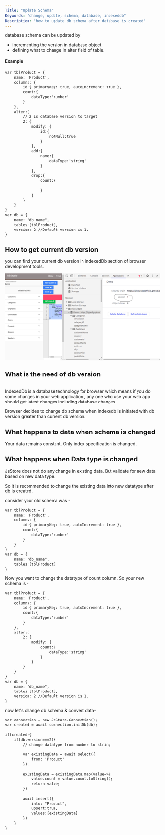 ```yaml
---
Title: "Update Schema"
Keywords: "change, update, schema, database, indexeddb"
Description: "how to update db schema after database is created"
---
```


database schema can be updated by 

* incrementing the version in database object 
* defining what to change in alter field of table.

#### Example

```
var tblProduct = {
    name: 'Product',
    columns: {
        id:{ primaryKey: true, autoIncrement: true },
        count:{
            dataType:'number'
        }
    },
    alter:{
        // 2 is database version to target
        2: {
            modify: {
                id:{
                    notNull:true
                }
            },
            add:{
                name:{
                    dataType:'string'
                }
            },
            drop:{
                count:{
                    
                }
            }
        }
    }
}
var db = {
    name: "db_name",
    tables:[tblProduct],
    version: 2 //Default version is 1.
}
```

## How to get current db version
 
you can find your current db version in indexedDb section of browser development tools.

<img style="max-width:100%;" src="/img/version_screenshot.png"/>

## What is the need of db version
<br>
IndexedDb is a database technology for browser which means if you do some changes in your web application , any one who use your web app should get latest changes including database changes. 

Browser decides to change db schema when indexedb is initiated with db version greater than current db version.

## What happens to data when schema is changed

Your data remains constant. Only index specification is changed.

## What happens when Data type is changed

JsStore does not do any change in existing data. But validate for new data based on new data type.

So it is recommended to change the existing data into new datatype after db is created.

consider your old schema was - 

```
var tblProduct = {
    name: 'Product',
    columns: {
        id:{ primaryKey: true, autoIncrement: true },
        count:{
            dataType:'number'
        }
    }
}
var db = {
    name: "db_name",
    tables:[tblProduct]
}
```

Now you want to change the datatype of count column. So your new schema is - 

```
var tblProduct = {
    name: 'Product',
    columns: {
        id:{ primaryKey: true, autoIncrement: true },
        count:{
            dataType:'number'
        }
    },
    alter:{
        2: {
            modify: {
                count:{
                    dataType:'string'
                }
            }
        }
    }
}
var db = {
    name: "db_name",
    tables:[tblProduct],
    version: 2 //Default version is 1.
}
```

now let's change db schema & convert data- 

```
var connection = new JsStore.Connection();
var created = await connection.initDb(db);

if(created){
    if(db.version===2){
        // change datatype from number to string

        var existingData = await select({
            from: 'Product'
        });

        existingData = existingData.map(value=>{
            value.count = value.count.toString();
            return value;
        })

        await insert({
            into: "Product",
            upsert:true,
            values:[existingData]
        })
    }
}
```